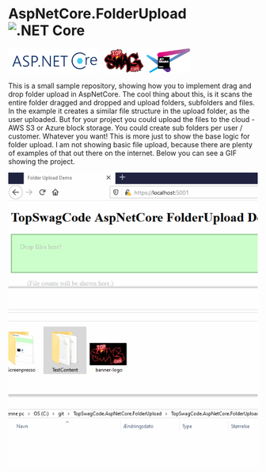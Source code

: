# AspNetCore.FolderUpload ![.NET Core](https://github.com/TopSwagCode/AspNetCore.Prometheus/workflows/.NET%20Core/badge.svg)


<a href="https://docs.microsoft.com/en-us/aspnet/core/?view=aspnetcore-3.1"><img src="assets/aspnetcore.png" height="50px"></a>
<a href="https://topswagcode.com/"><img src="assets/topswagcode.png" height="50px"></a>
<a href="https://www.jetbrains.com/?from=TopSwagCode"><img src="assets/jetbrains.svg" height="50px"></a>

This is a small sample repository, showing how you to implement drag and drop folder upload in AspNetCore. The cool thing about this, is it scans the entire folder dragged and dropped and upload folders, subfolders and files. In the example it creates a similar file structure in the upload folder, as the user uploaded. But for your project you could upload the files to the cloud - AWS S3 or Azure block storage. You could create sub folders per user / customer. Whatever you want! This is more just to show the base logic for folder upload. I am not showing basic file upload, because there are plenty of examples of that out there on the internet. Below you can see a GIF showing the project.

![Sample app](assets/Demo.gif)